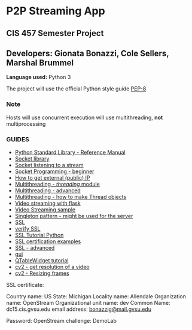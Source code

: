 # P2P Streaming App
## CIS 457 Semester Project
## Developers: **Gionata Bonazzi**, **Cole Sellers**, **Marshal Brummel**

**Language used:** Python 3

The project will use the official Python style guide [PEP-8](https://www.python.org/dev/peps/pep-0008/)

### Note

Hosts will use concurrent execution will use multithreading, **not** multiprocessing

### **GUIDES**

- [Python Standard Library - Reference Manual](https://docs.python.org/3.7/library/index.html)
- [Socket library](https://docs.python.org/3/library/socket.html)
- [Socket listening to a stream](https://stackoverflow.com/questions/1708835/python-socket-receive-incoming-packets-always-have-a-different-size)
- [Socket Programming - beginner](https://docs.python.org/3/howto/sockets.html#using-a-socket)
- [How to get external (public) IP](https://stackoverflow.com/questions/2311510/getting-a-machines-external-ip-address-with-python/22157882)
- [Multithreading - *threading* module](https://www.geeksforgeeks.org/multithreading-python-set-1/)
- [Multithreading - advanced](https://docs.python.org/3.7/library/threading.html)
- [Multithreading - how to make Thread objects](https://www.pythoncentral.io/how-to-create-a-thread-in-python/)
- [Video streaming with flask](https://blog.miguelgrinberg.com/post/video-streaming-with-flask)
- [Video Streaming sample](https://stackoverflow.com/questions/15003778/i-want-to-stream-a-webcam-feed-using-socket-programming-in-python)
- [Singleton pattern - might be used for the server](http://code.activestate.com/recipes/52558/)
- [SSL](https://www.ibm.com/support/knowledgecenter/en/SSWHYP_4.0.0/com.ibm.apimgmt.cmc.doc/task_apionprem_gernerate_self_signed_openSSL.html)
- [verify SSL](https://gist.github.com/gdamjan/55a8b9eec6cf7b771f92021d93b87b2c)
- [SSL Tutorial Python](https://docs.python.org/3.7/library/ssl.html)
- [SSL certification examples](http://tarunlalwani.com/post/self-signed-certificates-trusting-them/)
- [SSL - advanced](https://www.akadia.com/services/ssh_test_certificate.html)
- [gui](https://build-system.fman.io/pyqt5-tutorial)
- [QTableWidget tutorial](https://pythonspot.com/pyqt5-table/)
- [cv2 - get resolution of a video](https://stackoverflow.com/questions/7348505/get-dimensions-of-a-video-file)
- [cv2 - Resizing frames](https://stackoverflow.com/questions/43184817/showing-video-on-the-entire-screen-using-opencv-and-tkiner)


SSL certificate:

Country name: US
State: Michigan
Locality name: Allendale
Organization name: OpenStream
Organizational unit name: dev
Common Name: dc15.cis.gvsu.edu
email address: bonazzig@mail.gvsu.edu

Password: OpenStream
challenge: DemoLab
